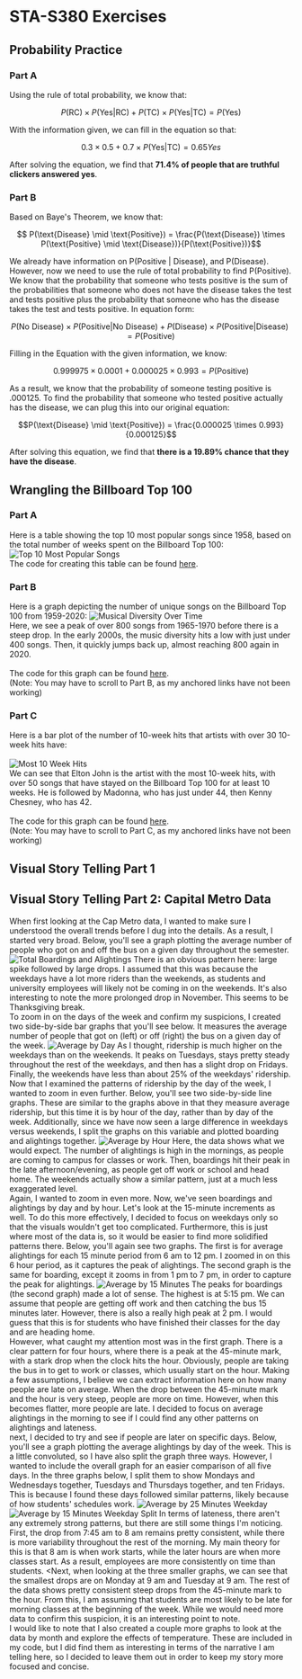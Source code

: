 # STA-S380 Exercises
## Probability Practice
### Part A
Using the rule of total probability, we know that:
```math
P(\text{RC}) \times P(\text{Yes} | \text{RC}) + P(\text{TC}) \times P(\text{Yes} | \text{TC}) = P(\text{Yes})
```
With the information given, we can fill in the equation so that: 
```math
0.3 \times 0.5 + 0.7 \times P(\text{Yes} | \text{TC}) = 0.65 Yes
```
After solving the equation, we find that **71.4% of people that are truthful clickers answered yes**.

### Part B
Based on Baye's Theorem, we know that:
``` math
 P(\text{Disease} \mid \text{Positive}) = \frac{P(\text{Disease}) \times P(\text{Positive} \mid \text{Disease})}{P(\text{Positive})}
```
We already have information on P(Positive | Disease), and P(Disease). However, now we need to use the rule of total probability to find P(Positive). We know that the probability that someone who tests positive is the sum of the probabilities that someone who does not have the disease takes the test and tests positive plus the probability that someone who has the disease takes the test and tests positive. In equation form:
```math
P(\text{No Disease}) \times P(\text{Positive} | \text{No Disease}) + P(\text{Disease}) \times P(\text{Positive} | \text{Disease}) = P(\text{Positive})
```
Filling in the Equation with the given information, we know: 
```math
0.999975 \times 0.0001 + 0.000025 \times 0.993 = P(\text{Positive})
```
As a result, we know that the probability of someone testing positive is .000125. To find the probability that someone who tested positive actually has the disease, we can plug this into our original equation:
``` math
P(\text{Disease} \mid \text{Positive}) = \frac{0.000025 \times 0.993}{0.000125}
```
After solving this equation, we find that **there is a 19.89% chance that they have the disease**.
## Wrangling the Billboard Top 100
### Part A

Here is a table showing the top 10 most popular songs since 1958, based on the total number of weeks spent on the Billboard Top 100:
![Top 10 Most Popular Songs](Top%2010%20Most%20Popular%20Songs.png)
<br>The code for creating this table can be found [here](Billboard%20Top%20100.ipynb#part-a).
### Part B
Here is a graph depicting the number of unique songs on the Billboard Top 100 from 1959-2020:
![Musical Diversity Over Time](Musical_Diversity.png)
<br>Here, we see a peak of over 800 songs from 1965-1970 before there is a steep drop. In the early 2000s, the music diversity hits a low with just under 400 songs. Then, it quickly jumps back up, almost reaching 800 again in 2020.  
<br>The code for this graph can be found [here](Billboard%20Top%20100.ipynb#part-b).
<br> (Note: You may have to scroll to Part B, as my anchored links have not been working)
### Part C
Here is a bar plot of the number of 10-week hits that artists with over 30 10-week hits have:  
<br>
![Most 10 Week Hits](10_Week_Hits.png)
<br>We can see that Elton John is the artist with the most 10-week hits, with over 50 songs that have stayed on the Billboard Top 100 for at least 10 weeks. He is followed by Madonna, who has just under 44, then Kenny Chesney, who has 42.  
<br>The code for this graph can be found [here](Billboard%20Top%20100.ipynb#part-c).
<br> (Note: You may have to scroll to Part C, as my anchored links have not been working)
## Visual Story Telling Part 1
## Visual Story Telling Part 2: Capital Metro Data
When first looking at the Cap Metro data, I wanted to make sure I understood the overall trends before I dug into the details. As a result, I started very broad. Below, you'll see a graph plotting the average number of people who got on and off the bus on a given day throughout the semester. 
![Total Boardings and Alightings](Total_Boardings_Alightings.png)
There is an obvious pattern here: large spike followed by large drops. I assumed that this was because the weekdays have a lot more riders than the weekends, as students and university employees will likely not be coming in on the weekends. It's also interesting to note the more prolonged drop in November. This seems to be Thanksgiving break. 
<br> To zoom in on the days of the week and confirm my suspicions, I created two side-by-side bar graphs that you'll see below. It measures the average number of people that got on (left) or off (right) the bus on a given day of the week. 
![Average by Day](Average_by_day.png)
As I thought, ridership is much higher on the weekdays than on the weekends. It peaks on Tuesdays, stays pretty steady throughout the rest of the weekdays, and then has a slight drop on Fridays. Finally, the weekends have less than about 25% of the weekdays' ridership. 
<br> Now that I examined the patterns of ridership by the day of the week, I wanted to zoom in even further. Below, you'll see two side-by-side line graphs. These are similar to the graphs above in that they measure average ridership, but this time it is by hour of the day, rather than by day of the week. Additionally, since we have now seen a large difference in weekdays versus weekends, I split the graphs on this variable and plotted boarding and alightings together. 
![Average by Hour](Average_by_hour.png)
Here, the data shows what we would expect. The number of alightings is high in the mornings, as people are coming to campus for classes or work. Then, boardings hit their peak in the late afternoon/evening, as people get off work or school and head home. The weekends actually show a similar pattern, just at a much less exaggerated level. 
<br> Again, I wanted to zoom in even more. Now, we've seen boardings and alightings by day and by hour. Let's look at the 15-minute increments as well. To do this more effectively, I decided to focus on weekdays only so that the visuals wouldn't get too complicated. Furthermore, this is just where most of the data is, so it would be easier to find more solidified patterns there. Below, you'll again see two graphs. The first is for average alightings for each 15 minute period from 6 am to 12 pm. I zoomed in on this 6 hour period, as it captures the peak of alightings. The second graph is the same for boarding, except it zooms in from 1 pm to 7 pm, in order to capture the peak for alightings.
![Average by 15 Minutes](Average_by_15.png)
The peaks for boardings (the second graph) made a lot of sense. The highest is at 5:15 pm. We can assume that people are getting off work and then catching the bus 15 minutes later. However, there is also a really high peak at 2 pm. I would guess that this is for students who have finished their classes for the day and are heading home.
<br> However, what caught my attention most was in the first graph. There is a clear pattern for four hours, where there is a peak at the 45-minute mark, with a stark drop when the clock hits the hour. Obviously, people are taking the bus in to get to work or classes, which usually start on the hour. Making a few assumptions, I believe we can extract information here on how many people are late on average. When the drop between the 45-minute mark and the hour is very steep, people are more on time. However, when this becomes flatter, more people are late. I decided to focus on average alightings in the morning to see if I could find any other patterns on alightings and lateness.
<br> next, I decided to try and see if people are later on specific days. Below, you'll see a graph plotting the average alightings by day of the week. This is a little convoluted, so I have also split the graph three ways. However, I wanted to include the overall graph for an easier comparison of all five days. In the three graphs below, I split them to show Mondays and Wednesdays together, Tuesdays and Thursdays together, and ten Fridays. This is because I found these days followed similar patterns, likely because of how students' schedules work. 
![Average by 25 Minutes Weekday](Average_by_25_weekday.png)
![Average by 15 Minutes Weekday Split](Average_by_15_weekday_split.png)
In terms of lateness, there aren't any extremely strong patterns, but there are still some things I'm noticing. First, the drop from 7:45 am to 8 am remains pretty consistent, while there is more variability throughout the rest of the morning. My main theory for this is that 8 am is when work starts, while the later hours are when more classes start. As a result, employees are more consistently on time than students.
<Next, when looking at the three smaller graphs, we can see that the smallest drops are on Monday at 9 am and Tuesday at 9 am. The rest of the data shows pretty consistent steep drops from the 45-minute mark to the hour. From this, I am assuming that students are most likely to be late for morning classes at the beginning of the week. While we would need more data to confirm this suspicion, it is an interesting point to note.
<br> I would like to note that I also created a couple more graphs to look at the data by month and explore the effects of temperature. These are included in my code, but I did find them as interesting in terms of the narrative I am telling here, so I decided to leave them out in order to keep my story more focused and concise.
